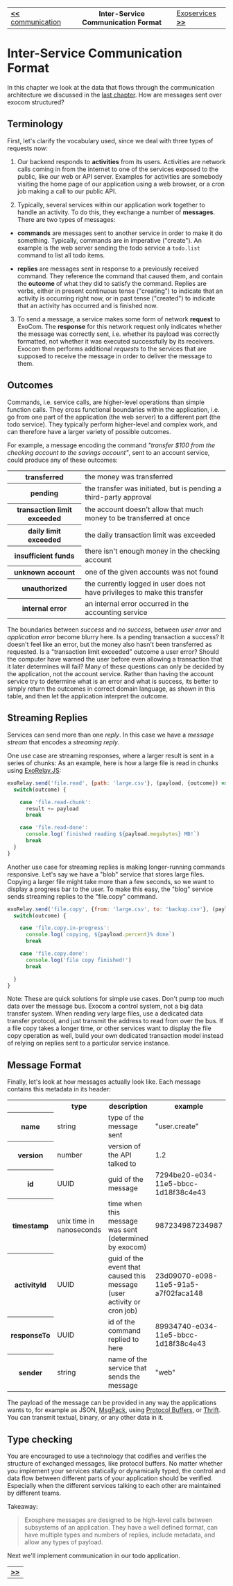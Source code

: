 <table>
  <tr>
    <td><a href="05_communication.md"><b>&lt;&lt;</b> communication</a></td>
    <th>Inter-Service Communication Format</th>
    <td><a href="07_exoservices.md">Exoservices <b>&gt;&gt;</b></a></td>
  </tr>
</table>


# Inter-Service Communication Format

In this chapter we look at the data that flows through
the communication architecture
we discussed in the [last chapter](06_communication.md).
How are messages sent over exocom structured?


## Terminology

First, let's clarify the vocabulary used,
since we deal with three types of requests now:

1. Our backend responds to __activities__ from its users.
  Activities are network calls
  coming in from the internet
  to one of the services exposed to the public,
  like our web or API server.
  Examples for activities are
  somebody visiting the home page of our application
  using a web browser,
  or a cron job making a call to our public API.

2. Typically, several services within our application work together
  to handle an activity.
  To do this, they exchange a number of __messages__.
  There are two types of messages:

  * __commands__ are messages sent to another service
    in order to make it do something.
    Typically, commands are in imperative ("create").
    An example is the web server sending the todo service a `todo.list`
    command to list all todo items.

  * __replies__ are messages sent in response to a previously received command.
    They reference the command that caused them,
    and contain the __outcome__ of what they did to satisfy the command.
    Replies are verbs,
    either in present continuous tense ("creating")
    to indicate that an activity is occurring right now,
    or in past tense ("created")
    to indicate that an activity has occurred and is finished now.

3. To send a message,
  a service makes some form of network __request__ to
  ExoCom.
  The __response__ for this network request only indicates
  whether the message was correctly sent,
  i.e. whether its payload was correctly formatted,
  not whether it was executed successfully by its receivers.
  Exocom then performs additional _requests_
  to the services that are supposed to receive the message
  in order to deliver the message to them.


## Outcomes

Commands, i.e. service calls, are higher-level operations
than simple function calls.
They cross functional boundaries within the application,
i.e. go from one part of the application (the web server) to a different part (the todo service).
They typically perform higher-level and complex work,
and can therefore have a larger variety of possible outcomes.

For example, a message encoding the command
_"transfer $100 from the checking account to the savings account"_,
sent to an account service, could produce any of these outcomes:

<table>
  <tr>
    <th>transferred</th>
    <td>the money was transferred</td>
  </tr>
  <tr>
    <th>pending</th>
    <td>the transfer was initiated, but is pending a third-party approval</td>
  </tr>
  <tr>
    <th>transaction limit exceeded</th>
    <td>the account doesn't allow that much money to be transferred at once</td>
  </tr>
  <tr>
    <th>daily limit exceeded</th>
    <td>the daily transaction limit was exceeded</td>
  </tr>
  <tr>
    <th>insufficient funds</th>
    <td>there isn't enough money in the checking account</td>
  </tr>
  <tr>
    <th>unknown account</th>
    <td>one of the given accounts was not found</td>
  </tr>
  <tr>
    <th>unauthorized</th>
    <td>the currently logged in user does not have privileges to make this transfer</td>
  </tr>
  <tr>
    <th>internal error</th>
    <td>an internal error occurred in the accounting service</td>
  </tr>
</table>

The boundaries between _success_ and _no success_,
between _user error_ and _application error_ become blurry here.
Is a pending transaction a success? It doesn't feel like an error,
but the money also hasn't been transferred as requested.
Is a "transaction limit exceeded" outcome a user error?
Should the computer have warned the user
before even allowing a transaction that it later determines will fail?
Many of these questions can only be decided by the application, not the account service.
Rather than having the account service try to determine what is an error and what is success,
its better to simply return the outcomes in correct domain language,
as shown in this table,
and then let the application interpret the outcome.


## Streaming Replies

Services can send more than one _reply_.
In this case we have a _message stream_ that encodes a _streaming reply_.

One use case are streaming responses,
where a larger result is sent in a series of chunks:
As an example, here is how a large file is read in chunks using
[ExoRelay.JS](https://github.com/Originate/exorelay-js):

```javascript
exoRelay.send('file.read', {path: 'large.csv'}, (payload, {outcome}) => {
  switch(outcome) {

    case 'file.read-chunk':
      result += payload
      break

    case 'file.read-done':
      console.log(`finished reading ${payload.megabytes} MB!`)
      break
  }
}
```

Another use case for streaming replies is making longer-running commands responsive.
Let's say we have a "blob" service that stores large files.
Copying a larger file might take more than a few seconds,
so we want to display a progress bar to the user.
To make this easy,
the "blog" service sends streaming replies to the "file.copy" command.

```javascript
exoRelay.send('file.copy', {from: 'large.csv', to: 'backup.csv'}, (payload, {outcome}) => {
  switch(outcome) {

    case 'file.copy.in-progress':
      console.log(`copying, ${payload.percent}% done`)
      break

    case 'file.copy.done':
      console.log('file copy finished!')
      break

  }
}
```

Note:
These are quick solutions for simple use cases.
Don't pump too much data over the message bus.
Exocom a control system, not a big data transfer system.
When reading very large files,
use a dedicated data transfer protocol,
and just transmit the address to read from over the bus.
If a file copy takes a longer time,
or other services want to display the file copy operation as well,
build your own dedicated transaction model
instead of relying on replies sent to a particular service instance.


## Message Format

Finally, let's look at how messages actually look like.
Each message contains this metadata in its header:

<table>
  <tr>
    <th></th>
    <th>type</th>
    <th>description</th>
    <th>example</th>
  </tr>
  <tr>
    <th>name</th>
    <td>string</td>
    <td>type of the message sent</td>
    <td>"user.create"</td>
  </tr>
  <tr>
    <th>version</th>
    <td>number</td>
    <td>version of the API talked to</td>
    <td>1.2</td>
  </tr>
  <tr>
    <th>id</th>
    <td>UUID</td>
    <td>guid of the message</td>
    <td>7294be20-e034-11e5-bbcc-1d18f38c4e43</td>
  </tr>
  <tr>
    <th>timestamp</th>
    <td>unix time in nanoseconds</td>
    <td>time when this message was sent (determined by exocom)</td>
    <td>987234987234987</td>
  </tr>
  <tr>
    <th>activityId</th>
    <td>UUID</td>
    <td>guid of the event that caused this message (user activity or cron job)</td>
    <td>23d09070-e098-11e5-91a5-a7f02faca148</td>
  </tr>
  <tr>
    <th>responseTo</th>
    <td>UUID</td>
    <td>id of the command replied to here</td>
    <td>89934740-e034-11e5-bbcc-1d18f38c4e43</td>
  </tr>
  <tr>
    <th>sender</th>
    <td>string</td>
    <td>name of the service that sends the message</td>
    <td>"web"</td>
  </tr>
</table>

The payload of the message can be provided in any way the applications wants to,
for example as JSON, [MsgPack](http://msgpack.org), using
[Protocol Buffers](https://developers.google.com/protocol-buffers), or
[Thrift](https://thrift.apache.org).
You can transmit textual, binary, or any other data in it.


## Type checking

You are encouraged to use a technology that codifies and verifies the structure
of exchanged messages, like protocol buffers.
No matter whether you implement your services statically or dynamically typed,
the control and data flow between different parts of your application should be verified.
Especially when the different services talking to each other are maintained by different teams.

Takeaway:
> Exosphere messages are designed to be high-level calls between subsystems of an application.
> They have a well defined format,
> can have multiple types and numbers of replies,
> include metadata,
> and allow any types of payload.


Next we'll implement communication in our todo application.


<table>
  <tr>
    <td><a href="07_exoservices.md"><b>&gt;&gt;</b></a></td>
  </tr>
</table>

